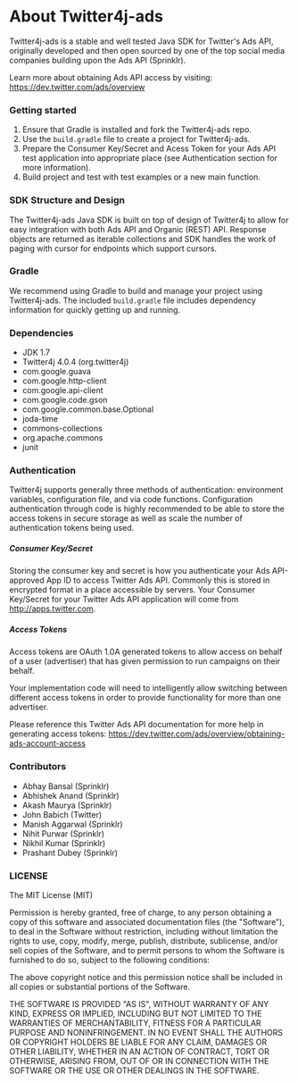 # About Twitter4j-ads

Twitter4j-ads is a stable and well tested Java SDK for Twitter's Ads API, originally developed and then open sourced by one of the top social media companies building upon the Ads API (Sprinklr). 

Learn more about obtaining Ads API access by visiting: https://dev.twitter.com/ads/overview

### Getting started

1. Ensure that Gradle is installed and fork the Twitter4j-ads repo.
2. Use the `build.gradle` file to create a project for Twitter4j-ads.
3. Prepare the Consumer Key/Secret and Acess Token for your Ads API test application into appropriate place (see Authentication section for more information).
4. Build project and test with test examples or a new main function.

### SDK Structure and Design

The Twitter4j-ads Java SDK is built on top of design of Twitter4j to allow for easy integration with both Ads API and Organic (REST) API. Response objects are returned as iterable collections and SDK handles the work of paging with cursor for endpoints which support cursors.

### Gradle

We recommend using Gradle to build and manage your project using Twitter4j-ads. The included `build.gradle` file includes dependency information for quickly getting up and running.

### Dependencies

- JDK 1.7
- Twitter4j 4.0.4 (org.twitter4j)
- com.google.guava
- com.google.http-client
- com.google.api-client
- com.google.code.gson
- com.google.common.base.Optional
- joda-time
- commons-collections
- org.apache.commons
- junit

### Authentication

Twitter4j supports generally three methods of authentication: environment variables, configuration file, and via code functions. Configuration authentication through code is highly recommended to be able to store the access tokens in secure storage as well as scale the number of authentication tokens being used.

##### Consumer Key/Secret

Storing the consumer key and secret is how you authenticate your Ads API-approved App ID to access Twitter Ads API. Commonly this is stored in encrypted format in a place accessible by servers. Your Consumer Key/Secret for your Twitter Ads API application will come from http://apps.twitter.com.

##### Access Tokens

Access tokens are OAuth 1.0A generated tokens to allow access on behalf of a user (advertiser) that has given permission to run campaigns on their behalf.

Your implementation code will need to intelligently allow switching between different access tokens in order to provide functionality for more than one advertiser.

Please reference this Twitter Ads API documentation for more help in generating access tokens: https://dev.twitter.com/ads/overview/obtaining-ads-account-access

### Contributors

* Abhay Bansal (Sprinklr)
* Abhishek Anand (Sprinklr)
* Akash Maurya (Sprinklr)
* John Babich (Twitter)
* Manish Aggarwal (Sprinklr)
* Nihit Purwar (Sprinklr)
* Nikhil Kumar (Sprinklr)
* Prashant Dubey (Sprinklr)

### LICENSE

The MIT License (MIT)

Permission is hereby granted, free of charge, to any person obtaining a copy of this software and associated documentation files (the "Software"), to deal in the Software without restriction, including without limitation the rights to use, copy, modify, merge, publish, distribute, sublicense, and/or sell copies of the Software, and to permit persons to whom the Software is furnished to do so, subject to the following conditions:

The above copyright notice and this permission notice shall be included in all copies or substantial portions of the Software.

THE SOFTWARE IS PROVIDED "AS IS", WITHOUT WARRANTY OF ANY KIND, EXPRESS OR IMPLIED, INCLUDING BUT NOT LIMITED TO THE WARRANTIES OF MERCHANTABILITY, FITNESS FOR A PARTICULAR PURPOSE AND NONINFRINGEMENT. IN NO EVENT SHALL THE AUTHORS OR COPYRIGHT HOLDERS BE LIABLE FOR ANY CLAIM, DAMAGES OR OTHER LIABILITY, WHETHER IN AN ACTION OF CONTRACT, TORT OR OTHERWISE, ARISING FROM, OUT OF OR IN CONNECTION WITH THE SOFTWARE OR THE USE OR OTHER DEALINGS IN THE SOFTWARE.
